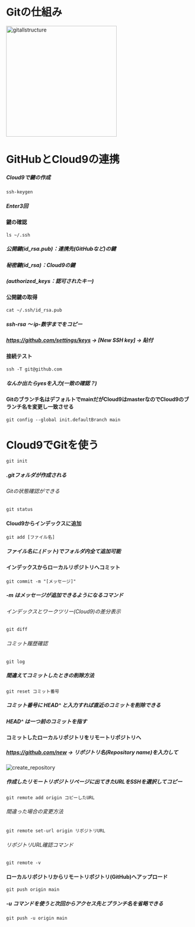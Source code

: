 # Gitの仕組み
<img width="298" alt="gitallstructure" src="https://user-images.githubusercontent.com/121922228/215035266-fa213272-bca0-4755-8fc8-338f8086ba36.png">

# GitHubとCloud9の連携
##### Cloud9で鍵の作成

    ssh-keygen
##### Enter3回

#### 鍵の確認

    ls ~/.ssh
##### 公開鍵(id_rsa.pub)：連携先(GitHubなど)の鍵
##### 秘密鍵(id_rsa)：Cloud9の鍵
##### (authorized_keys：認可されたキー)

#### 公開鍵の取得

    cat ~/.ssh/id_rsa.pub
##### ssh-rsa ～ ip-数字までをコピー

##### https://github.com/settings/keys → [New SSH key] → 貼付

#### 接続テスト

    ssh -T git@github.com
##### なんか出たらyesを入力(一致の確認？)

#### Gitのブランチ名はデフォルトでmainだがCloud9はmasterなのでCloud9のブランチ名を変更し一致させる

    git config --global init.defaultBranch main

# Cloud9でGitを使う

    git init
##### .gitフォルダが作成される

###### Gitの状態確認ができる

    git status

#### Cloud9からインデックスに追加

    git add [ファイル名]
##### ファイル名に.(ドット)でフォルダ内全て追加可能

#### インデックスからローカルリポジトリへコミット

    git commit -m "[メッセージ]"
##### -m はメッセージが追加できるようになるコマンド

###### インデックスとワークツリー(Cloud9)の差分表示

    git diff

###### コミット履歴確認

    git log

##### 間違えてコミットしたときの削除方法

    git reset コミット番号
##### コミット番号に HEAD^ と入力すれば直近のコミットを削除できる
##### HEAD^ は一つ前のコミットを指す

#### コミットしたローカルリポジトリをリモートリポジトリへ
##### https://github.com/new → リポジトリ名(Repository name)を入力して
![create_repository](https://user-images.githubusercontent.com/121922228/215036202-4391c495-714d-4d9b-a845-ea1b7f5b0fe7.PNG)
##### 作成したリモートリポジトリページに出てきたURLをSSHを選択してコピー

    git remote add origin コピーしたURL
###### 間違った場合の変更方法

    git remote set-url origin リポジトリURL
###### リポジトリURL確認コマンド

    git remote -v
#### ローカルリポジトリからリモートリポジトリ(GitHub)へアップロード

    git push origin main
##### -u コマンドを使うと次回からアクセス先とブランチ名を省略できる

    git push -u origin main

